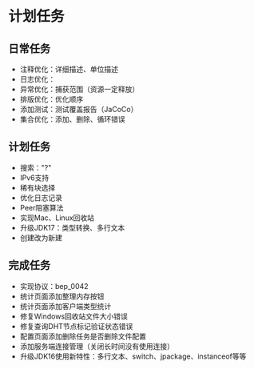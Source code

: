 # 计划任务

## 日常任务

* 注释优化：详细描述、单位描述
* 日志优化：
* 异常优化：捕获范围（资源一定释放）
* 排版优化：优化顺序
* 添加测试：测试覆盖报告（JaCoCo）
* 集合优化：添加、删除、循环错误

## 计划任务

* 搜索："?"
* IPv6支持
* 稀有块选择
* 优化日志记录
* Peer阻塞算法
* 实现Mac、Linux回收站
* 升级JDK17：类型转换、多行文本
* 创建改为新建

## 完成任务

* 实现协议：bep_0042
* 统计页面添加整理内存按钮
* 统计页面添加客户端类型统计
* 修复Windows回收站文件大小错误
* 修复查询DHT节点标记验证状态错误
* 配置页面添加删除任务是否删除文件配置
* 添加服务端连接管理（关闭长时间没有使用连接）
* 升级JDK16使用新特性：多行文本、switch、jpackage、instanceof等等
